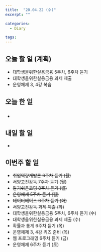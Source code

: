 ```yaml
---
title:  "20.04.22 (수)"
excerpt: ""

categories:
  - Diary

tags:
---
```


## 오늘 할 일 (계획)

- 대학생을위한실용금융 5주차, 6주차 듣기
- 대학생을위한실용금융 과제 제출
- 운영체제 3, 4강 복습


## 오늘 한 일

- ##### 



## 내일 할 일

- 


## 이번주 할 일

- ~~취업역량개발론 6주차 듣기 (월)~~
- ~~서양고전강독 7주차 듣기 (월)~~
- ~~알기쉬운코딩 8주차 듣기 (월)~~
- ~~운영체제 5주차 듣기 (월)~~
- ~~데이터베이스 6주차 듣기 (화)~~
- ~~서양고전강독 과제 제출 (화)~~
- 대학생을위한실용금융 5주차, 6주차 듣기 (수)
- 대학생을위한실용금융 과제 제출 (수)
- 확률과 통계 6주차 듣기 (목)
- 운영체제 3, 4강 퀴즈 준비 (목)
- 웹 프로그래밍 6주차 듣기 (금)
- 운영체제 6주차 듣기 (토)